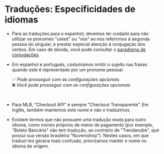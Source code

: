 # Traduções: Especificidades de idiomas

* Para as traduções para o espanhol, devemos ter cuidado para não utilizar os pronomes "usted" ou "vos" ao nos referirmos à segunda pessoa do singular, e prestar especial atenção à conjugação dos verbos. Em caso de dúvida, você pode consultar o [paradigma de conjugações](https://www.rae.es/dpd/ayuda/modelos-de-conjugacion-verbal).

* Em espanhol e português, costumamos omitir o sujeito nas frases quando este é representado por um pronome pessoal. 

    ✅ *Pode prosseguir com as configurações opcionais* <br>
    ❌ *Você pode prosseguir com as configurações opcionais*

<br>

* Para MLB, "Checkout API" é sempre "Checkout Transparente". Em inglês, também mantemos este nome e não o traduzimos.

* Existem termos que não possuem uma tradução exata para outro idioma, como nomes próprios de meios de pagamento (por exemplo, "Boleto Bancário" não tem tradução, ao contrário de "Tiendanube", que possui sua versão brasileira "Nuvemshop"). Nestes casos, em que traduzi-los geraria mais confusão, priorizamos manter o nome no idioma de origem. 
